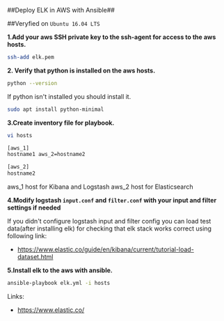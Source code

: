 ##Deploy ELK in AWS with Ansible##

##Veryfied on `Ubuntu 16.04 LTS`

**1.Add your aws SSH private key to the ssh-agent for access to the aws hosts.**

```bash
ssh-add elk.pem
```

**2. Verify that python is installed on the aws hosts.**

```bash
python --version
```
If python isn't installed you should install it.

```bash
sudo apt install python-minimal
```

**3.Create inventory file for playbook.**

```bash
vi hosts
```

```bash
[aws_1] 
hostname1 aws_2=hostname2

[aws_2]
hostname2
```

aws_1 host for Kibana and Logstash 
aws_2 host for Elasticsearch


**4.Modify logstash `input.conf` and `filter.conf` with your input and filter settings if needed**

If you didn't configure logstash input and filter config you can load test data(after installing elk) for checking that elk stack works correct using following link:

* https://www.elastic.co/guide/en/kibana/current/tutorial-load-dataset.html

**5.Install elk to the aws with ansible.**

```bash
ansible-playbook elk.yml -i hosts
```



Links:
* https://www.elastic.co/